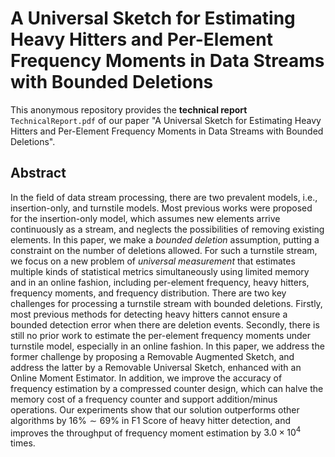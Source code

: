 <meta name="robots" content="noindex">

# A Universal Sketch for Estimating Heavy Hitters and Per-Element Frequency Moments in Data Streams with Bounded Deletions

This anonymous repository provides the **technical report** `TechnicalReport.pdf` of our paper "A Universal Sketch for Estimating Heavy Hitters and
Per-Element Frequency Moments in Data Streams with Bounded Deletions".

## Abstract

In the field of data stream processing, there are two prevalent models, i.e., insertion-only, and turnstile models. Most previous works were proposed for the insertion-only model, which assumes new elements arrive continuously as a stream, and neglects the possibilities of removing existing elements.  In this paper, we make a *bounded deletion* assumption, putting a constraint on the number of deletions allowed. For such a turnstile stream, we focus on a new problem of *universal measurement* that estimates multiple kinds of statistical metrics simultaneously using limited memory and in an online fashion, including per-element frequency, heavy hitters, frequency moments, and frequency distribution. There are two key challenges for processing a turnstile stream with bounded deletions. Firstly, most previous methods for detecting heavy hitters cannot ensure a bounded detection error when there are deletion events. Secondly, there is still no prior work to estimate the per-element frequency moments under turnstile model, especially in an online fashion. In this paper, we address the former challenge by proposing a Removable Augmented Sketch, and address the latter by a Removable Universal Sketch, enhanced with an Online Moment Estimator. In addition, we improve the accuracy of frequency estimation by a compressed counter design, which can halve the memory cost of a frequency counter and support addition/minus operations. Our experiments show that our solution outperforms other algorithms by $16\%\sim 69\%$ in F1 Score of heavy hitter detection, and improves the throughput of frequency moment estimation by $3.0 \times 10^4$ times.
